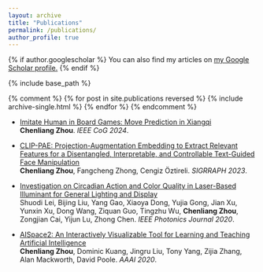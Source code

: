 ```yaml
---
layout: archive
title: "Publications"
permalink: /publications/
author_profile: true
---
```


{% if author.googlescholar %}
  You can also find my articles on <u><a href="{{author.googlescholar}}">my Google Scholar profile</a>.</u>
{% endif %}

{% include base_path %}

{% comment %}
{% for post in site.publications reversed %}
  {% include archive-single.html %}
{% endfor %}
{% endcomment %}

- [Imitate Human in Board Games: Move Prediction in Xiangqi](/publications/2024-xiangqi)  
  **Chenliang Zhou**. *IEEE CoG 2024*.

- [CLIP-PAE: Projection-Augmentation Embedding to Extract Relevant Features for a Disentangled, Interpretable, and Controllable Text-Guided Face Manipulation](/publications/2023-pae)  
  **Chenliang Zhou**, Fangcheng Zhong, Cengiz Öztireli. *SIGRRAPH 2023*.

- [Investigation on Circadian Action and Color Quality in Laser-Based Illuminant for General Lighting and Display](/publications/2020-light)  
  Shuodi Lei, Bijing Liu, Yang Gao, Xiaoya Dong, Yujia Gong, Jian Xu, Yunxin Xu, Dong Wang, Ziquan Guo, Tingzhu Wu, **Chenliang Zhou**, Zongjian Cai, Yijun Lu, Zhong Chen. *IEEE Photonics Journal 2020*.

- [AISpace2: An Interactively Visualizable Tool for Learning and Teaching Artificial Intelligence](/publications/2020-aispace2)  
  **Chenliang Zhou**, Dominic Kuang, Jingru Liu, Tony Yang, Zijia Zhang, Alan Mackworth, David Poole. *AAAI 2020*.
